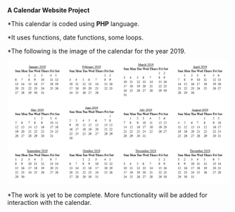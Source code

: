 **A Calendar Website Project**

*This calendar is coded using **PHP** language.

*It uses functions, date functions, some loops.

*The following is the image of the calendar for the year 2019.

![calendar using PHP](https://raw.githubusercontent.com/EvansInit/calendar-php/master/screenshot/calendar.PNG)

*The work is yet to be complete. More functionality will be added for interaction with the calendar.
